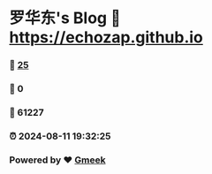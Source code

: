 # 罗华东's Blog :link: https://echozap.github.io 
### :page_facing_up: [25](https://echozap.github.io/tag.html) 
### :speech_balloon: 0 
### :hibiscus: 61227 
### :alarm_clock: 2024-08-11 19:32:25 
### Powered by :heart: [Gmeek](https://github.com/Meekdai/Gmeek)
